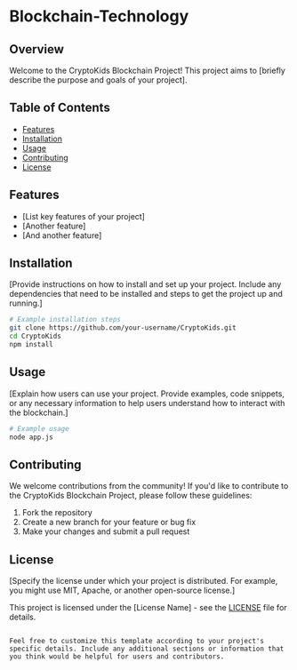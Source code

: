 # Blockchain-Technology

## Overview

Welcome to the CryptoKids Blockchain Project! This project aims to [briefly describe the purpose and goals of your project].

## Table of Contents

- [Features](#features)
- [Installation](#installation)
- [Usage](#usage)
- [Contributing](#contributing)
- [License](#license)

## Features

- [List key features of your project]
- [Another feature]
- [And another feature]

## Installation

[Provide instructions on how to install and set up your project. Include any dependencies that need to be installed and steps to get the project up and running.]

```bash
# Example installation steps
git clone https://github.com/your-username/CryptoKids.git
cd CryptoKids
npm install
```

## Usage

[Explain how users can use your project. Provide examples, code snippets, or any necessary information to help users understand how to interact with the blockchain.]

```bash
# Example usage
node app.js
```

## Contributing

We welcome contributions from the community! If you'd like to contribute to the CryptoKids Blockchain Project, please follow these guidelines:

1. Fork the repository
2. Create a new branch for your feature or bug fix
3. Make your changes and submit a pull request

## License

[Specify the license under which your project is distributed. For example, you might use MIT, Apache, or another open-source license.]

This project is licensed under the [License Name] - see the [LICENSE](LICENSE) file for details.
```

Feel free to customize this template according to your project's specific details. Include any additional sections or information that you think would be helpful for users and contributors.

